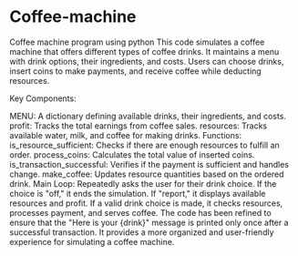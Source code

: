 # Coffee-machine
Coffee machine program using python
This code simulates a coffee machine that offers different types of coffee drinks. It maintains a menu with drink options, their ingredients, and costs. Users can choose drinks, insert coins to make payments, and receive coffee while deducting resources.

Key Components:

MENU: A dictionary defining available drinks, their ingredients, and costs.
profit: Tracks the total earnings from coffee sales.
resources: Tracks available water, milk, and coffee for making drinks.
Functions:
is_resource_sufficient: Checks if there are enough resources to fulfill an order.
process_coins: Calculates the total value of inserted coins.
is_transaction_successful: Verifies if the payment is sufficient and handles change.
make_coffee: Updates resource quantities based on the ordered drink.
Main Loop:
Repeatedly asks the user for their drink choice.
If the choice is "off," it ends the simulation. If "report," it displays available resources and profit.
If a valid drink choice is made, it checks resources, processes payment, and serves coffee.
The code has been refined to ensure that the "Here is your {drink}" message is printed only once after a successful transaction. It provides a more organized and user-friendly experience for simulating a coffee machine.
